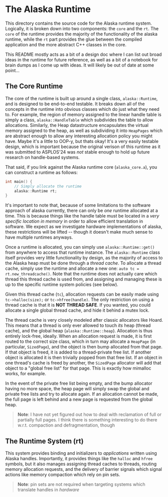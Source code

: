 # The Alaska Runtime

This directory contains the source code for the Alaska runtime system.
Logically, it is broken down into two components: the `core` and the `rt`.
The `core` of the runtime provides the majority of the functionality of the alaska runtime, while the `rt` part provides the glue between the compiled application and the more abstract C++ classes in the core.

This README mostly acts as a bit of a design doc where I can list out broad ideas in the runtime for future reference, as well as a bit of a notebook for brain dumps as I come up with ideas.
It will likely be out of date at some point...


## The Core Runtime

The core of the runtime is built up around a single class, `alaska::Runtime`, and is designed to be end-to-end testable.
It breaks down all of the concepts in the runtime into obvious classes which do just what they need to.
For example, the region of memory assigned to the linear handle table is simply a class, `alaska::HandleTable` which subdivides the table to allow allocations.
Similarly, the Heap datastructure encapsulates the virtual memory assigned to the heap, as well as subdividing it into `HeapPages` which are abstract enough to allow any interesting allocation policy you might have.
Maybe it's a little to OOP-y, but thats okay!
It's a very easily testable design, which is important because the original verison of this runtime as it was submitted to ASPLOS'24 was *not* stable enough to hold up future research on handle-based systems.


That said, if you link against the Alaska runtime core (`alaska_core.a`), you can construct a runtime as follows:
```c++
int main() {
    // Simply allocate the runtime
    alaska::Runtime rt;
}
```

It's important to note that, because of some limitations to the software approach of alaska currently, there can only be *one* runtime allocated at a time.
This is because things like the handle table must be located in a *very specific location in memory* in order to allow efficient translation in software.
We expect as we investigate hardware implementations of alaska, these restrictions will be lifted -- though it doesn't make much sense to have multiple runtimes anyways.

Once a runtime is allocated, you can simply use `alaska::Runtime::get()` from anywhere to access that runtime instance.
The `alaska::Runtime` class itself provides very little functionality by design, as the majority of access to the Alaska heap must be done through a *thread cache*.
To allocate a thread cache, simply use the runtime and allocate a new one: `auto tc = rt.new_threadcache()`.
Note that the runtime does not actually care which thread this thread cache is used from, and assigning and managing these is up to the specific runtime system policies (see below).


Given this thread cache (`tc`), allocation requests can be easily made using `tc->halloc(size);` or `tc->hfree(handle)`.
The only restriction on using a thread cache is that it is **NOT THREAD SAFE**.
If you wanted, you could allocate a single global thread cache, and hide it behind a mutex lock.


The thread cache is very closely modeled after classic allocators like Hoard.
This means that a thread is only ever allowed to touch *its* heap (thread cache), and the global heap (`alaska::Runtime::heap`).
Allocation is thus entirely lock-free, ideally.
When an allocation request is made, it is first routed to the correct size class, which in turn may allocate a `HeapPage` (in particular, `SizedPage`), and the object is then bump allocated from that page.
If that object is freed, it is added to a thread-private free list.
If another object is allocated it is then trivially popped from that free list.
If an object in one thread's cache is freed by another, the `SizedPage` allocator will add that object to a "global free list" for that page.
This is exactly how mimalloc works, for example.

In the event of the private free list being empty, and the bump allocator having no more space, the heap page will simply swap the global and private free lists and try to allocate again.
If an allocation cannot be made, the full page is left behind and a new page is requested from the global heap.

> **Note**: I have not yet figured out how to deal with reclamation of full or partially full pages. I think there is something interesting to do there w.r.t. compaction and defragmentation, though


## The Runtime System (rt)

This system provides binding and initializers to *applications* written using Alaska handles.
Importantly, it provides things like the `halloc` and `hfree` symbols, but it also manages assigning thread caches to threads, routing memory allocation requests, and the delivery of barrier signals which signal actions like memory compaction which rely on pin sets.

> **Note**: pin sets are not required when targeting systems which translate handles in *hardware*
